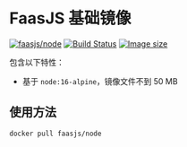 # FaasJS 基础镜像

[![faasjs/node](https://img.shields.io/badge/Docker-faasjs%2Fnode-blue)](https://hub.docker.com/repository/docker/faasjs/node)
[![Build Status](https://github.com/faasjs/faasjs/actions/workflows/build-node-image.yml/badge.svg)](https://github.com/faasjs/faasjs/actions/workflows/build-node-image.yml)
[![Image size](https://img.shields.io/docker/image-size/faasjs/node/latest)](https://hub.docker.com/repository/docker/faasjs/node)


包含以下特性：

- 基于 `node:16-alpine`，镜像文件不到 50 MB

## 使用方法

```bash
docker pull faasjs/node
```

